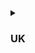 <details>
  
<summary>
  
### UK</summary>
<details><summary>List of UK Counties in Capital Case eg: $\textsf{{\color{red}A}{\color{black}von~ }}$</summary>
  <br>
<details> 
<summary>England</summary>
  </details>
<details>
<summary>Northen Ireland</summary>
</details>
  <details>
<summary>Scotland</summary>
</details>
<details>
<summary>Wales</summary>
</details>
<details>
<summary>All</summary>
</details>
</details>

<details><summary>List of UK Counties in Capital Case eg: $\textsf{{\color{red}a}{\color{black}von~ }}$</summary>
  <br>
<details> 
<summary>England</summary>
  </details>
<details>
<summary>Northen Ireland</summary>
</details>
  <details>
<summary>Scotland</summary>
</details>
<details>
<summary>Wales</summary>
</details>
<details>
<summary>All</summary>
  Done!
</details>
</details>

<details><summary>List of UK Counties in Capital Case eg: $\textsf{{\color{red}A}{\color{black}von~ }}$</summary>
  <br>
<details> 
<summary>England</summary>
  </details>
<details>
<summary>Northen Ireland</summary>
</details>
  <details>
<summary>Scotland</summary>
</details>
<details>
<summary>Wales</summary>
</details>
<details>
<summary>All</summary>
</details>
</details>

<details><summary>List of UK Counties in Capital Case eg: $\textsf{{\color{red}A}{\color{black}von~ }}$</summary>
  <br>
<details> 
<summary>England</summary>
  </details>
<details>
<summary>Northen Ireland</summary>
</details>
  <details>
<summary>Scotland</summary>
</details>
<details>
<summary>Wales</summary>
</details>
<details>
<summary>All</summary>
</details>
</details>

<details><summary>List of UK Counties in Capital Case eg: $\textsf{{\color{red}A}{\color{black}von~ }}$</summary>
  <br>
<details> 
<summary>England</summary>
  </details>
<details>
<summary>Northen Ireland</summary>
</details>
  <details>
<summary>Scotland</summary>
</details>
<details>
<summary>Wales</summary>
</details>
<details>
<summary>All</summary>
</details>
</details>

 <details><summary>List of UK Counties in Capital Case eg: $\textsf{{\color{red}A}{\color{black}von~ }}$</summary>
  <br>
<details> 
<summary>England</summary>
  </details>
<details>
  <summary>Northen Ireland</summary>
</details>
  <details>
 <summary>Scotland</summary>
</details>
<details>
<summary>Wales</summary>
</details>
<details>
<summary>All</summary>
</details>
</details>
